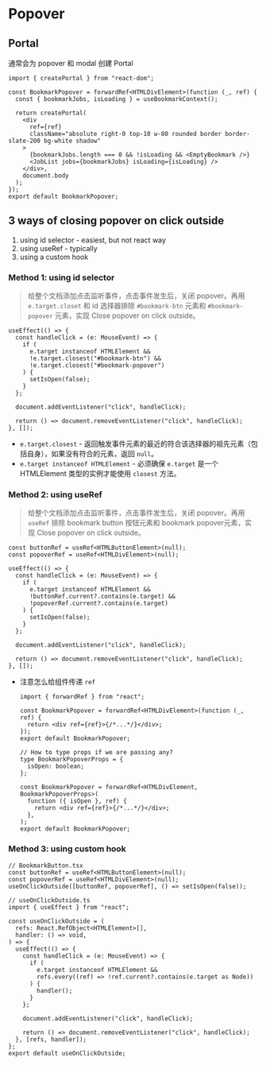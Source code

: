 # Popover

## Portal

通常会为 popover 和 modal 创建 Portal

```tsx
import { createPortal } from "react-dom";

const BookmarkPopover = forwardRef<HTMLDivElement>(function (_, ref) {
  const { bookmarkJobs, isLoading } = useBookmarkContext();

  return createPortal(
    <div
      ref={ref}
      className="absolute right-0 top-10 w-80 rounded border border-slate-200 bg-white shadow"
    >
      {bookmarkJobs.length === 0 && !isLoading && <EmptyBookmark />}
      <JobList jobs={bookmarkJobs} isLoading={isLoading} />
    </div>,
    document.body
  );
});
export default BookmarkPopover;
```

## 3 ways of closing popover on click outside

1. using id selector - easiest, but not react way
2. using useRef - typically
3. using a custom hook

### Method 1: using id selector

> 给整个文档添加点击监听事件，点击事件发生后，关闭 popover。再用 `e.target.closet` 和 id 选择器排除 `#bookmark-btn` 元素和 `#bookmark-popover` 元素，实现 Close popover on click outside。

```tsx
useEffect(() => {
  const handleClick = (e: MouseEvent) => {
    if (
      e.target instanceof HTMLElement &&
      !e.target.closest("#bookmark-btn") &&
      !e.target.closest("#bookmark-popover")
    ) {
      setIsOpen(false);
    }
  };

  document.addEventListener("click", handleClick);

  return () => document.removeEventListener("click", handleClick);
}, []);
```

- `e.target.closest` - 返回触发事件元素的最近的符合该选择器的祖先元素（包括自身），如果没有符合的元素，返回 `null`。
- `e.target instanceof HTMLElement` - 必须确保 `e.target` 是一个 HTMLElement 类型的实例才能使用 `closest` 方法。

### Method 2: using useRef

> 给整个文档添加点击监听事件，点击事件发生后，关闭 popover。再用 `useRef` 排除 bookmark button 按钮元素和 bookmark popover元素，实现 Close popover on click outside。

```tsx
const buttonRef = useRef<HTMLButtonElement>(null);
const popoverRef = useRef<HTMLDivElement>(null);

useEffect(() => {
  const handleClick = (e: MouseEvent) => {
    if (
      e.target instanceof HTMLElement &&
      !buttonRef.current?.contains(e.target) &&
      !popoverRef.current?.contains(e.target)
    ) {
      setIsOpen(false);
    }
  };

  document.addEventListener("click", handleClick);

  return () => document.removeEventListener("click", handleClick);
}, []);
```

- 注意怎么给组件传递 `ref`

  ```tsx
  import { forwardRef } from "react";

  const BookmarkPopover = forwardRef<HTMLDivElement>(function (_, ref) {
    return <div ref={ref}>{/*...*/}</div>;
  });
  export default BookmarkPopover;

  // How to type props if we are passing any?
  type BookmarkPopoverProps = {
    isOpen: boolean;
  };

  const BookmarkPopover = forwardRef<HTMLDivElement, BookmarkPopoverProps>(
    function ({ isOpen }, ref) {
      return <div ref={ref}>{/*...*/}</div>;
    },
  );
  export default BookmarkPopover;
  ```

### Method 3: using custom hook

```tsx
// BookmarkButton.tsx
const buttonRef = useRef<HTMLButtonElement>(null);
const popoverRef = useRef<HTMLDivElement>(null);
useOnClickOutside([buttonRef, popoverRef], () => setIsOpen(false));

// useOnClickOutside.ts
import { useEffect } from "react";

const useOnClickOutside = (
  refs: React.RefObject<HTMLElement>[],
  handler: () => void,
) => {
  useEffect(() => {
    const handleClick = (e: MouseEvent) => {
      if (
        e.target instanceof HTMLElement &&
        refs.every((ref) => !ref.current?.contains(e.target as Node))
      ) {
        handler();
      }
    };

    document.addEventListener("click", handleClick);

    return () => document.removeEventListener("click", handleClick);
  }, [refs, handler]);
};
export default useOnClickOutside;
```
